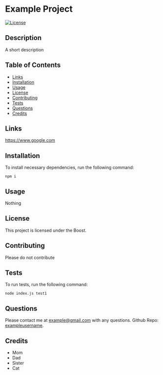# Example Project
[![License](https://img.shields.io/badge/License-Boost_1.0-lightblue.svg)](https://www.boost.org/LICENSE_1_0.txt)

## Description
A short description

## Table of Contents

- [Links](#links)
- [Installation](#installation)
- [Usage](#usage)
- [License](#license)
- [Contributing](#contributing)
- [Tests](#tests)
- [Questions](#questions)
- [Credits](#credits)

 ## Links
https://www.google.com



 ## Installation
To install necessary dependencies, run the following command:

```
npm i
```

 ## Usage
Nothing

 ## License
This project is licensed under the Boost.

 ## Contributing
Please do not contribute

 ## Tests
To run tests, run the following command:

```
node index.js test1
```

 ## Questions
Please contact me at [example@gmail.com](mailto:example@gmail.com) with any questions.
Github Repo: [exampleusername](https://github.com/exampleusername).

 ## Credits
* Mom
*  Dad
*  Sister
*  Cat
